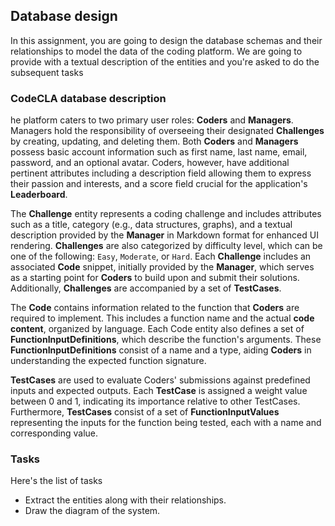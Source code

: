 ## Database design
In this assignment, you are going to design the database schemas and their relationships to
model the data of the coding platform. We are going to provide with a textual description of the entities and you're asked
to do the subsequent tasks


### CodeCLA database description
he platform caters to two primary user roles: **Coders** and **Managers**. Managers hold the responsibility of overseeing their designated 
**Challenges** by creating, updating, and deleting them. 
Both **Coders** and **Managers** possess basic account information such as first name, last name, email, password, and an optional avatar. 
Coders, however, have additional pertinent attributes including a description field allowing them to express their passion and interests, and a score field crucial for the application's 
**Leaderboard**.


The **Challenge** entity represents a coding challenge and includes attributes such as a title, category (e.g., data structures, graphs), 
and a textual description provided by the **Manager** in Markdown format for enhanced UI rendering. 
**Challenges** are also categorized by difficulty level, which can be one of the following: `Easy`, `Moderate`, or `Hard`. 
Each **Challenge** includes an associated **Code** snippet, initially provided by the **Manager**, which serves as a starting point for **Coders** to build upon and submit their solutions. 
Additionally, **Challenges** are accompanied by a set of **TestCases**.

The **Code** contains information related to the function that **Coders** are required to implement. 
This includes a function name and the actual **code content**, organized by language. Each Code entity also defines a set of **FunctionInputDefinitions**, which describe the function's arguments. 
These **FunctionInputDefinitions** consist of a name and a type, aiding **Coders** in understanding the expected function signature.

**TestCases** are used to evaluate Coders' submissions against predefined inputs and expected outputs. 
Each **TestCase** is assigned a weight value between 0 and 1, indicating its importance relative to other TestCases. Furthermore, **TestCases** consist of a set of **FunctionInputValues** representing the inputs for the function being tested, each with a name and corresponding value.


### Tasks
Here's the list of tasks

- Extract the entities along with their relationships.
- Draw the diagram of the system.

